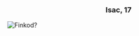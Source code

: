 
<div>
        <h3 align="center">Isac, 17</h3>
</div>
    
![Finkod?](https://img.shields.io/badge/Finkod%3F-%E2%9C%85-green "Finkod!") 
    
